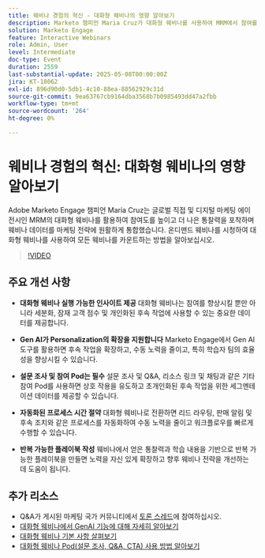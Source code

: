 ```yaml
---
title: 웨비나 경험의 혁신 - 대화형 웨비나의 영향 알아보기
description: Marketo 챔피언 Maria Cruz가 대화형 웨비나를 사용하여 MRM에서 참여를 활성화하고, 통찰력을 얻고, 마케팅을 향상시키는 방법에 대해 알아봅니다. 지금 바로 온디맨드를 시청하십시오!
solution: Marketo Engage
feature: Interactive Webinars
role: Admin, User
level: Intermediate
doc-type: Event
duration: 2559
last-substantial-update: 2025-05-08T00:00:00Z
jira: KT-18062
exl-id: 896d90d0-5db1-4c10-88ea-88562929c31d
source-git-commit: 9ea63767cb9164dba3568b7b0985493dd47a2fbb
workflow-type: tm+mt
source-wordcount: '264'
ht-degree: 0%

---
```


# 웨비나 경험의 혁신: 대화형 웨비나의 영향 알아보기

Adobe Marketo Engage 챔피언 Maria Cruz는 글로벌 직접 및 디지털 마케팅 에이전시인 MRM의 대화형 웨비나를 활용하여 참여도를 높이고 더 나은 통찰력을 포착하며 웨비나 데이터를 마케팅 전략에 원활하게 통합했습니다. 온디맨드 웨비나를 시청하여 대화형 웨비나를 사용하여 모든 웨비나를 카운트하는 방법을 알아보십시오.

>[!VIDEO](https://video.tv.adobe.com/v/3458099/?learn=on&enablevpops)

## 주요 개선 사항

* **대화형 웨비나 실행 가능한 인사이트 제공** 대화형 웨비나는 참여를 향상시킬 뿐만 아니라 세분화, 잠재 고객 점수 및 개인화된 후속 작업에 사용할 수 있는 중요한 데이터를 제공합니다.

* **Gen AI가 Personalization의 확장을 지원합니다** Marketo Engage에서 Gen AI 도구를 활용하면 후속 작업을 확장하고, 수동 노력을 줄이고, 특히 학습자 팀의 효율성을 향상시킬 수 있습니다.

* **설문 조사 및 참여 Pod는 필수** 설문 조사 및 Q&amp;A, 리소스 링크 및 채팅과 같은 기타 참여 Pod를 사용하면 상호 작용을 유도하고 초개인화된 후속 작업을 위한 세그멘테이션 데이터를 제공할 수 있습니다.

* **자동화된 프로세스 시간 절약** 대화형 웨비나로 전환하면 리드 라우팅, 판매 알림 및 후속 조치와 같은 프로세스를 자동화하여 수동 노력을 줄이고 워크플로우를 빠르게 수행할 수 있습니다.

* **반복 가능한 플레이북 작성** 웨비나에서 얻은 통찰력과 학습 내용을 기반으로 반복 가능한 플레이북을 만들면 노력을 자신 있게 확장하고 향후 웨비나 전략을 개선하는 데 도움이 됩니다.

## 추가 리소스

* Q&amp;A가 게시된 마케팅 국가 커뮤니티에서 [토론 스레드](https://nation.marketo.com/t5/product-blogs/on-demand-learn-from-your-peers-revolutionizing-your-webinar/ba-p/356260)에 참여하십시오.
* [대화형 웨비나에서 GenAI 기능에 대해 자세히 알아보기](https://nation.marketo.com/t5/latest-product-innovations/discover-how-genai-can-elevate-your-upcoming-webinars/ba-p/355055)
* [대화형 웨비나 기본 사항 살펴보기](https://experienceleague.adobe.com/ko/docs/marketo/using/product-docs/demand-generation/events/interactive-webinars/interactive-webinars-overview)
* [대화형 웨비나 Pod(설문 조사, Q&amp;A, CTA) 사용 방법 알아보기](https://experienceleague.adobe.com/ko/docs/marketo/using/product-docs/demand-generation/events/interactive-webinars/best-practices-for-interactive-webinars)